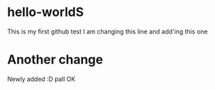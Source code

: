 # hello-worldS
This is my first github test
I am changing this line
and add'ing this one
# Another change
Newly added :D
pall
OK

